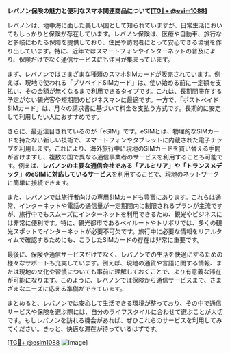 **レバノン保険の魅力と便利なスマホ関連商品について[[TG💪+ @esim1088](https://t.me/s/esim1088)]**

レバノンは、地中海に面した美しい国として知られていますが、日常生活においてもしっかりと保険が存在しています。レバノン保険は、医療や自動車、旅行など多岐にわたる保障を提供しており、住民や訪問者にとって安心できる環境を作り出しています。特に、近年ではスマートフォンやインターネットの普及により、保険だけでなく通信サービスにも注目が集まっています。

まず、レバノンではさまざまな種類のスマホSIMカードが販売されています。例えば、現地で使われる「プリペイドSIMカード」は、使い始める前に一定額を支払い、その金額が無くなるまで利用できるタイプです。これは、長期間滞在する予定がない観光客や短期間のビジネスマンに最適です。一方で、「ポストペイドSIMカード」は、月々の請求書に基づいて料金を支払う方式です。長期的に安定して利用したい人におすすめです。

さらに、最近注目されているのが「eSIM」です。eSIMとは、物理的なSIMカードを持たない新しい技術で、スマートフォンやタブレットに内蔵された電子チップを利用します。これにより、海外旅行中に現地のSIMカードを買い替える手間が省けますし、複数の国で異なる通信事業者のサービスを利用することも可能です。例えば、**レバノンの主要な通信会社である「アルミリア」や「トランスメデック」のeSIMに対応しているサービス**を利用することで、現地のネットワークに簡単に接続できます。

また、レバノンでは旅行者向けの専用SIMカードも豊富にあります。これらは通常、インターネットや電話の通信量が一定期間内に制限されるプランが主流ですが、旅行中でもスムーズにインターネットを利用できるため、観光やビジネスには非常に便利です。特に、観光都市であるベイルートやトリポリでは、多くの観光スポットでインターネットが必要不可欠です。旅行中に必要な情報をリアルタイムで確認するためにも、こうしたSIMカードの存在は非常に重要です。

最後に、保険や通信サービスだけでなく、レバノンでの生活を快適にするための様々なサポートも充実しています。例えば、現地の通貨や言語に関する情報、または現地の文化や習慣についても事前に理解しておくことで、より有意義な滞在が可能になります。このように、レバノンでは保険から通信サービスまで、さまざまなニーズに応える準備ができています。

まとめると、レバノンでは安心して生活できる環境が整っており、その中で通信サービスや保険を選ぶ際には、自分のライフスタイルに合わせて選ぶことが大切です。もしレバノンを訪れる機会があれば、ぜひこれらのサービスを利用してみてください。きっと、快適な滞在が待っているはずです。

[[TG💪+ @esim1088](https://t.me/s/esim1088) ![Image](https://i.postimg.cc/Y0z9fWf4/image.png)]